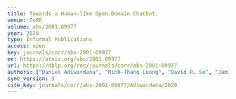 ```yaml
---
title: Towards a Human-like Open-Domain Chatbot.
venue: CoRR
volume: abs/2001.09977
year: 2020
type: Informal Publications
access: open
key: journals/corr/abs-2001-09977
ee: https://arxiv.org/abs/2001.09977
url: https://dblp.org/rec/journals/corr/abs-2001-09977
authors: ["Daniel Adiwardana", "Minh-Thang Luong", "David R. So", "Jamie Hall", "Noah Fiedel", "Romal Thoppilan", "Zi Yang", "Apoorv Kulshreshtha", "Gaurav Nemade", "Yifeng Lu", "Quoc V. Le"]
sync_version: 3
cite_key: journals/corr/abs-2001-09977/Adiwardana/2020
---
```

